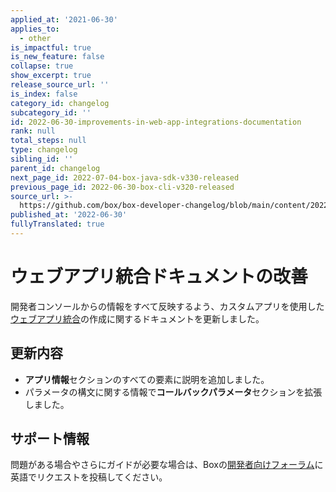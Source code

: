 ```yaml
---
applied_at: '2021-06-30'
applies_to:
  - other
is_impactful: true
is_new_feature: false
collapse: true
show_excerpt: true
release_source_url: ''
is_index: false
category_id: changelog
subcategory_id: ''
id: 2022-06-30-improvements-in-web-app-integrations-documentation
rank: null
total_steps: null
type: changelog
sibling_id: ''
parent_id: changelog
next_page_id: 2022-07-04-box-java-sdk-v330-released
previous_page_id: 2022-06-30-box-cli-v320-released
source_url: >-
  https://github.com/box/box-developer-changelog/blob/main/content/2022/06-30-improvements-in-web-app-integrations-documentation.md
published_at: '2022-06-30'
fullyTranslated: true
---
```

# ウェブアプリ統合ドキュメントの改善

開発者コンソールからの情報をすべて反映するよう、カスタムアプリを使用した[ウェブアプリ統合][1]の作成に関するドキュメントを更新しました。

<!-- more -->

## 更新内容

* **アプリ情報**セクションのすべての要素に説明を追加しました。
* パラメータの構文に関する情報で**コールバックパラメータ**セクションを拡張しました。

## サポート情報

問題がある場合やさらにガイドが必要な場合は、Boxの[開発者向けフォーラム][2]に英語でリクエストを投稿してください。

[1]: g://applications/web-app-integrations/configure

[2]: https://support.box.com/hc/en-us/community/topics/360001932973-Platform-and-Developer-Forum
